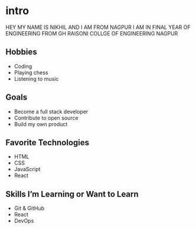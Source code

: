 # intro 
HEY MY NAME IS NIKHIL AND I AM FROM NAGPUR 
I AM IN FINAL YEAR OF ENGINEERING FROM GH RAISONI COLLGE OF ENGINEERING NAGPUR 

## Hobbies
- Coding
- Playing chess
- Listening to music

## Goals
- Become a full stack developer
- Contribute to open source
- Build my own product

## Favorite Technologies
- HTML
- CSS
- JavaScript
- React

## Skills I’m Learning or Want to Learn
- Git & GitHub
- React
- DevOps

